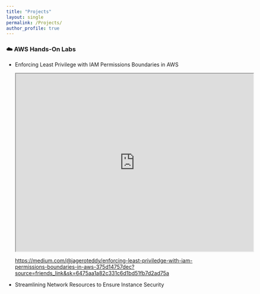 ```yaml
---
title: "Projects"
layout: single
permalink: /Projects/
author_profile: true
---
```


### ☁️ AWS Hands-On Labs 
- Enforcing Least Privilege with IAM Permissions Boundaries in AWS
  <iframe src="https://drive.google.com/file/d/1A4IFemOF9ZCYRTYHGFz1P7S4o_xvGvz5/preview" width="640" height="480" allow="autoplay"></iframe>
  
  https://medium.com/@jageroteddy/enforcing-least-priviledge-with-iam-permissions-boundaries-in-aws-375d14757dec?source=friends_link&sk=6475aa1a82c331c6d1bd51fb7d2ad75a
  
- Streamlining Network Resources to Ensure Instance Security
